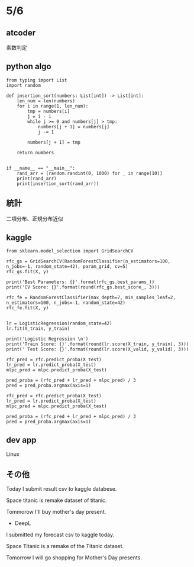 # 5/6

## atcoder

素数判定

## python algo

```
from typing import List
import random

def insertion_sort(numbers: List[int]) -> List[int]:
    len_num = len(numbers)
    for i in range(1, len_num):
        tmp = numbers[i]
        j = i - 1
        while j >= 0 and numbers[j] > tmp:
            numbers[j + 1] = numbers[j]
            j -= 1

        numbers[j + 1] = tmp
    
    return numbers


if __name__ == "__main__":
    rand_arr = [random.randint(0, 1000) for _ in range(10)]
    print(rand_arr)
    print(insertion_sort(rand_arr))

```

## 統計

二項分布、正規分布近似

## kaggle

```
from sklearn.model_selection import GridSearchCV

rfc_gs = GridSearchCV(RandomForestClassifier(n_estimators=100, n_jobs=-1, random_state=42), param_grid, cv=5)
rfc_gs.fit(X, y)

print('Best Parameters: {}'.format(rfc_gs.best_params_))
print('CV Score: {}'.format(round(rfc_gs.best_score_, 3)))

rfc_fe = RandomForestClassifier(max_depth=7, min_samples_leaf=2, n_estimators=100, n_jobs=-1, random_state=42)
rfc_fe.fit(X, y)


lr = LogisticRegression(random_state=42)
lr.fit(X_train, y_train)

print('Logistic Regression \n')
print('Train Score: {}'.format(round(lr.score(X_train, y_train), 3)))
print(' Test Score: {}'.format(round(lr.score(X_valid, y_valid), 3)))

rfc_pred = rfc.predict_proba(X_test)
lr_pred = lr.predict_proba(X_test)
mlpc_pred = mlpc.predict_proba(X_test)

pred_proba = (rfc_pred + lr_pred + mlpc_pred) / 3
pred = pred_proba.argmax(axis=1)
```

```
rfc_pred = rfc.predict_proba(X_test)
lr_pred = lr.predict_proba(X_test)
mlpc_pred = mlpc.predict_proba(X_test)

pred_proba = (rfc_pred + lr_pred + mlpc_pred) / 3
pred = pred_proba.argmax(axis=1)
```
## dev app
Linux

## その他

Today I submit result csv to kaggle databese.

Space titanic is remake dataset of titanic.

Tommorow I'll buy mother's day present.

- DeepL

I submitted my forecast csv to kaggle today.

Space Titanic is a remake of the Titanic dataset.

Tomorrow I will go shopping for Mother's Day presents.
